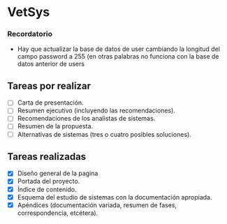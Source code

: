 # VetSys
### Recordatorio
- Hay que actualizar la base de datos de user cambiando la longitud del campo password a 255 (en otras palabras no funciona con la base de datos anterior de users

## Tareas por realizar

- [ ] Carta de presentación.
- [ ] Resumen ejecutivo (incluyendo las recomendaciones).
- [ ] Recomendaciones de los analistas de sistemas.
- [ ] Resumen de la propuesta.
- [ ]  Alternativas de sistemas (tres o cuatro posibles soluciones).

## Tareas realizadas
- [x] Diseño general de la pagina
- [x] Portada del proyecto.
- [x] Índice de contenido.
- [x] Esquema del estudio de sistemas con la documentación apropiada.
- [x] Apéndices (documentación variada, resumen de fases, correspondencia, etcétera).

